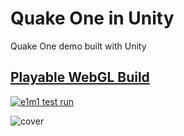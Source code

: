 # Quake One in Unity

Quake One demo built with Unity

## [Playable WebGL Build](https://weeebox.itch.io/quake-one-in-unity?secret=P4UZcaSV5T1arQOkklNUqmyzdx8)

[![e1m1 test run](https://cloud.githubusercontent.com/assets/786644/18153433/3c1d446c-6fb2-11e6-91b8-f751a2a25d5b.png)](https://youtu.be/_LzEyPKHB7k)

![cover](https://cloud.githubusercontent.com/assets/786644/17166655/34e6f292-538d-11e6-9f74-8e81cbc1138a.png)
